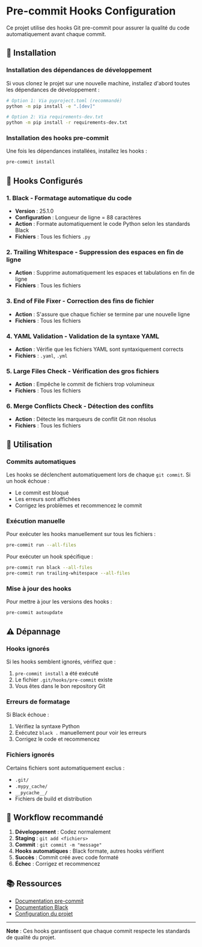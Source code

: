 # Pre-commit Hooks Configuration

Ce projet utilise des hooks Git pre-commit pour assurer la qualité du code automatiquement avant chaque commit.

## 🚀 Installation

### Installation des dépendances de développement

Si vous clonez le projet sur une nouvelle machine, installez d'abord toutes les dépendances de développement :

```bash
# Option 1: Via pyproject.toml (recommandé)
python -m pip install -e ".[dev]"

# Option 2: Via requirements-dev.txt
python -m pip install -r requirements-dev.txt
```

### Installation des hooks pre-commit

Une fois les dépendances installées, installez les hooks :

```bash
pre-commit install
```

## 🔧 Hooks Configurés

### 1. **Black** - Formatage automatique du code
- **Version** : 25.1.0
- **Configuration** : Longueur de ligne = 88 caractères
- **Action** : Formate automatiquement le code Python selon les standards Black
- **Fichiers** : Tous les fichiers `.py`

### 2. **Trailing Whitespace** - Suppression des espaces en fin de ligne
- **Action** : Supprime automatiquement les espaces et tabulations en fin de ligne
- **Fichiers** : Tous les fichiers

### 3. **End of File Fixer** - Correction des fins de fichier
- **Action** : S'assure que chaque fichier se termine par une nouvelle ligne
- **Fichiers** : Tous les fichiers

### 4. **YAML Validation** - Validation de la syntaxe YAML
- **Action** : Vérifie que les fichiers YAML sont syntaxiquement corrects
- **Fichiers** : `.yaml`, `.yml`

### 5. **Large Files Check** - Vérification des gros fichiers
- **Action** : Empêche le commit de fichiers trop volumineux
- **Fichiers** : Tous les fichiers

### 6. **Merge Conflicts Check** - Détection des conflits
- **Action** : Détecte les marqueurs de conflit Git non résolus
- **Fichiers** : Tous les fichiers

## 📝 Utilisation

### Commits automatiques
Les hooks se déclenchent automatiquement lors de chaque `git commit`. Si un hook échoue :
- Le commit est bloqué
- Les erreurs sont affichées
- Corrigez les problèmes et recommencez le commit

### Exécution manuelle
Pour exécuter les hooks manuellement sur tous les fichiers :

```bash
pre-commit run --all-files
```

Pour exécuter un hook spécifique :

```bash
pre-commit run black --all-files
pre-commit run trailing-whitespace --all-files
```

### Mise à jour des hooks
Pour mettre à jour les versions des hooks :

```bash
pre-commit autoupdate
```

## ⚠️ Dépannage

### Hooks ignorés
Si les hooks semblent ignorés, vérifiez que :
1. `pre-commit install` a été exécuté
2. Le fichier `.git/hooks/pre-commit` existe
3. Vous êtes dans le bon repository Git

### Erreurs de formatage
Si Black échoue :
1. Vérifiez la syntaxe Python
2. Exécutez `black .` manuellement pour voir les erreurs
3. Corrigez le code et recommencez

### Fichiers ignorés
Certains fichiers sont automatiquement exclus :
- `.git/`
- `.mypy_cache/`
- `__pycache__/`
- Fichiers de build et distribution

## 🔄 Workflow recommandé

1. **Développement** : Codez normalement
2. **Staging** : `git add <fichiers>`
3. **Commit** : `git commit -m "message"`
4. **Hooks automatiques** : Black formate, autres hooks vérifient
5. **Succès** : Commit créé avec code formaté
6. **Échec** : Corrigez et recommencez

## 📚 Ressources

- [Documentation pre-commit](https://pre-commit.com/)
- [Documentation Black](https://black.readthedocs.io/)
- [Configuration du projet](.pre-commit-config.yaml)

---

**Note** : Ces hooks garantissent que chaque commit respecte les standards de qualité du projet.
